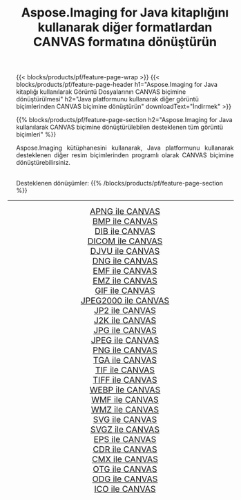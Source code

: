 ﻿---
title: Aspose.Imaging for Java kitaplığını kullanarak diğer formatlardan CANVAS formatına dönüştürün 
weight: 3920
url: /tr/java/conversion/to/canvas/ 
lang: tr
langdirlevel: 2
locales: zh-hans,ja,it,ru,de,es,fr,nl,id,lt,pl,pt,vi,tr,ko,zh-hant,ar,hi,th,sv,cs,uk,he
description: Aspose.Imaging'i kullanarak Java kullanan diğer biçimlerden CANVAS biçimine dönüştürebilirsiniz
---

{{< blocks/products/pf/feature-page-wrap >}}
{{< blocks/products/pf/feature-page-header h1="Aspose.Imaging for Java kitaplığı kullanılarak Görüntü Dosyalarının CANVAS biçimine dönüştürülmesi" h2="Java platformunu kullanarak diğer görüntü biçimlerinden CANVAS biçimine dönüştürün" downloadText="İndirmek" >}}


{{% blocks/products/pf/feature-page-section  h2="Aspose.Imaging for Java kullanılarak CANVAS biçimine dönüştürülebilen desteklenen tüm görüntü biçimleri" %}}
<p align=justify>Aspose.Imaging kütüphanesini kullanarak, Java platformunu kullanarak desteklenen diğer resim biçimlerinden programlı olarak CANVAS biçimine dönüştürebilirsiniz.</p>
<br/>
Desteklenen dönüşümler:
{{% /blocks/products/pf/feature-page-section %}}
<div class="container-fluid productfamilypage bg-gray">
    <div class="convertypes bg-gray agp-content section">
        <div class="container">
		<hr style="margin-left:-20px;"/>
		<div class="row other-converters" style="gap: 10px;font-size: 19px;text-align:center;">
		    <div class='col-md-2 other-converter remove-lp remove-rp'><a href="/imaging/tr/java/conversion/apng-to-canvas/" style="padding:15px;">APNG ile CANVAS</a></div>
<div class='col-md-2 other-converter remove-lp remove-rp'><a href="/imaging/tr/java/conversion/bmp-to-canvas/" style="padding:15px;">BMP ile CANVAS</a></div>
<div class='col-md-2 other-converter remove-lp remove-rp'><a href="/imaging/tr/java/conversion/dib-to-canvas/" style="padding:15px;">DIB ile CANVAS</a></div>
<div class='col-md-2 other-converter remove-lp remove-rp'><a href="/imaging/tr/java/conversion/dicom-to-canvas/" style="padding:15px;">DICOM ile CANVAS</a></div>
<div class='col-md-2 other-converter remove-lp remove-rp'><a href="/imaging/tr/java/conversion/djvu-to-canvas/" style="padding:15px;">DJVU ile CANVAS</a></div>
<div class='col-md-2 other-converter remove-lp remove-rp'><a href="/imaging/tr/java/conversion/dng-to-canvas/" style="padding:15px;">DNG ile CANVAS</a></div>
<div class='col-md-2 other-converter remove-lp remove-rp'><a href="/imaging/tr/java/conversion/emf-to-canvas/" style="padding:15px;">EMF ile CANVAS</a></div>
<div class='col-md-2 other-converter remove-lp remove-rp'><a href="/imaging/tr/java/conversion/emz-to-canvas/" style="padding:15px;">EMZ ile CANVAS</a></div>
<div class='col-md-2 other-converter remove-lp remove-rp'><a href="/imaging/tr/java/conversion/gif-to-canvas/" style="padding:15px;">GIF ile CANVAS</a></div>
<div class='col-md-2 other-converter remove-lp remove-rp'><a href="/imaging/tr/java/conversion/jpeg2000-to-canvas/" style="padding:15px;">JPEG2000 ile CANVAS</a></div>
<div class='col-md-2 other-converter remove-lp remove-rp'><a href="/imaging/tr/java/conversion/jp2-to-canvas/" style="padding:15px;">JP2 ile CANVAS</a></div>
<div class='col-md-2 other-converter remove-lp remove-rp'><a href="/imaging/tr/java/conversion/j2k-to-canvas/" style="padding:15px;">J2K ile CANVAS</a></div>
<div class='col-md-2 other-converter remove-lp remove-rp'><a href="/imaging/tr/java/conversion/jpg-to-canvas/" style="padding:15px;">JPG ile CANVAS</a></div>
<div class='col-md-2 other-converter remove-lp remove-rp'><a href="/imaging/tr/java/conversion/jpeg-to-canvas/" style="padding:15px;">JPEG ile CANVAS</a></div>
<div class='col-md-2 other-converter remove-lp remove-rp'><a href="/imaging/tr/java/conversion/png-to-canvas/" style="padding:15px;">PNG ile CANVAS</a></div>
<div class='col-md-2 other-converter remove-lp remove-rp'><a href="/imaging/tr/java/conversion/tga-to-canvas/" style="padding:15px;">TGA ile CANVAS</a></div>
<div class='col-md-2 other-converter remove-lp remove-rp'><a href="/imaging/tr/java/conversion/tif-to-canvas/" style="padding:15px;">TIF ile CANVAS</a></div>
<div class='col-md-2 other-converter remove-lp remove-rp'><a href="/imaging/tr/java/conversion/tiff-to-canvas/" style="padding:15px;">TIFF ile CANVAS</a></div>
<div class='col-md-2 other-converter remove-lp remove-rp'><a href="/imaging/tr/java/conversion/webp-to-canvas/" style="padding:15px;">WEBP ile CANVAS</a></div>
<div class='col-md-2 other-converter remove-lp remove-rp'><a href="/imaging/tr/java/conversion/wmf-to-canvas/" style="padding:15px;">WMF ile CANVAS</a></div>
<div class='col-md-2 other-converter remove-lp remove-rp'><a href="/imaging/tr/java/conversion/wmz-to-canvas/" style="padding:15px;">WMZ ile CANVAS</a></div>
<div class='col-md-2 other-converter remove-lp remove-rp'><a href="/imaging/tr/java/conversion/svg-to-canvas/" style="padding:15px;">SVG ile CANVAS</a></div>
<div class='col-md-2 other-converter remove-lp remove-rp'><a href="/imaging/tr/java/conversion/svgz-to-canvas/" style="padding:15px;">SVGZ ile CANVAS</a></div>
<div class='col-md-2 other-converter remove-lp remove-rp'><a href="/imaging/tr/java/conversion/eps-to-canvas/" style="padding:15px;">EPS ile CANVAS</a></div>
<div class='col-md-2 other-converter remove-lp remove-rp'><a href="/imaging/tr/java/conversion/cdr-to-canvas/" style="padding:15px;">CDR ile CANVAS</a></div>
<div class='col-md-2 other-converter remove-lp remove-rp'><a href="/imaging/tr/java/conversion/cmx-to-canvas/" style="padding:15px;">CMX ile CANVAS</a></div>
<div class='col-md-2 other-converter remove-lp remove-rp'><a href="/imaging/tr/java/conversion/otg-to-canvas/" style="padding:15px;">OTG ile CANVAS</a></div>
<div class='col-md-2 other-converter remove-lp remove-rp'><a href="/imaging/tr/java/conversion/odg-to-canvas/" style="padding:15px;">ODG ile CANVAS</a></div>
<div class='col-md-2 other-converter remove-lp remove-rp'><a href="/imaging/tr/java/conversion/ico-to-canvas/" style="padding:15px;">ICO ile CANVAS</a></div>
                </div>
        </div>
    </div>
</div>
<br/>


